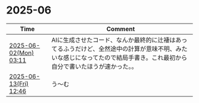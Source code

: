 # 2025-06

| Time | Comment |
| ----- | ------- |
| [2025-06-02(Mon) 03:11](https://bsky.app/profile/tokuhirom.bsky.social/post/3lqlsjs2y5c2i) | AIに生成させたコード、なんか最終的に辻褄はあってるふうだけど、全然途中の計算が意味不明、みたいな感じになってたので結局手書き。これ最初から自分で書いたほうが速かった。。 |
| [2025-06-13(Fri) 12:46](https://bsky.app/profile/tokuhirom.bsky.social/post/3lrihraqhws2j) | う～む |

